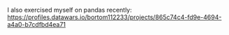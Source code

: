 I also exercised myself on pandas recently:
https://profiles.datawars.io/bortom112233/projects/865c74c4-fd9e-4694-a4a0-b7cdfbd4ea71

